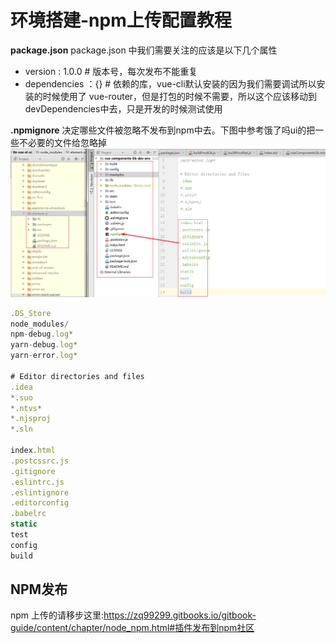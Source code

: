 # 环境搭建-npm上传配置教程

**package.json**
package.json 中我们需要关注的应该是以下几个属性

- version : 1.0.0        # 版本号，每次发布不能重复
- dependencies ：{}      # 依赖的库，vue-cli默认安装的因为我们需要调试所以安装的时候使用了 vue-router，但是打包的时候不需要，所以这个应该移动到devDependencies中去，只是开发的时候测试使用   

**.npmignore**
决定哪些文件被忽略不发布到npm中去。下图中参考饿了吗ui的把一些不必要的文件给忽略掉
![](/assets/image/参考饿了吗ui把其他的不发布.png)

```javascript
.DS_Store
node_modules/
npm-debug.log*
yarn-debug.log*
yarn-error.log*

# Editor directories and files
.idea
*.suo
*.ntvs*
*.njsproj
*.sln

index.html
.postcssrc.js
.gitignore
.eslintrc.js
.eslintignore
.editorconfig
.babelrc
static
test
config
build

```
## NPM发布

npm 上传的请移步这里:https://zq99299.gitbooks.io/gitbook-guide/content/chapter/node_npm.html#插件发布到npm社区

